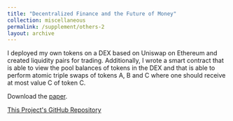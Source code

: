 ```yaml
---
title: "Decentralized Finance and the Future of Money"
collection: miscellaneous
permalink: /supplement/others-2
layout: archive
---
```


I deployed my own tokens on a DEX based on Uniswap on Ethereum and created liquidity pairs for trading. Additionally, I wrote a smart contract that is able to view the pool balances of tokens in the DEX and that is able to perform atomic triple swaps of tokens A, B and C where one should receive at most value C of token C.

Download the [paper](http://lbrilh.github.io/files/DeFi_Report_Luca_Brilhaus.pdf).

[This Project's GitHub Repository](https://github.com/lbrilh/DeFi)
